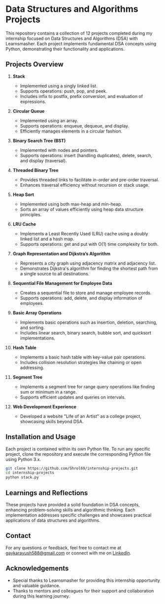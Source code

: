 # Data Structures and Algorithms Projects

This repository contains a collection of 12 projects completed during my internship focused on Data Structures and Algorithms (DSA) with Learnsmasher. Each project implements fundamental DSA concepts using Python, demonstrating their functionality and applications.

## Projects Overview

1. **Stack**
   - Implemented using a singly linked list.
   - Supports operations: push, pop, and peek.
   - Includes infix to postfix, prefix conversion, and evaluation of expressions.

2. **Circular Queue**
   - Implemented using an array.
   - Supports operations: enqueue, dequeue, and display.
   - Efficiently manages elements in a circular fashion.

3. **Binary Search Tree (BST)**
   - Implemented with nodes and pointers.
   - Supports operations: insert (handling duplicates), delete, search, and display (traversal).

4. **Threaded Binary Tree**
   - Provides threaded links to facilitate in-order and pre-order traversal.
   - Enhances traversal efficiency without recursion or stack usage.

5. **Heap Sort**
   - Implemented using both max-heap and min-heap.
   - Sorts an array of values efficiently using heap data structure principles.

6. **LRU Cache**
   - Implements a Least Recently Used (LRU) cache using a doubly linked list and a hash map.
   - Supports operations: get and put with O(1) time complexity for both.

7. **Graph Representation and Dijkstra’s Algorithm**
   - Represents a city graph using adjacency matrix and adjacency list.
   - Demonstrates Dijkstra's algorithm for finding the shortest path from a single source to all destinations.

8. **Sequential File Management for Employee Data**
   - Creates a sequential file to store and manage employee records.
   - Supports operations: add, delete, and display information of employees.

9. **Basic Array Operations**
   - Implements basic operations such as insertion, deletion, searching, and sorting.
   - Includes linear search, binary search, bubble sort, and quicksort implementations.

10. **Hash Table**
    - Implements a basic hash table with key-value pair operations.
    - Includes collision resolution strategies like chaining or open addressing.

11. **Segment Tree**
    - Implements a segment tree for range query operations like finding sum or minimum in a range.
    - Supports efficient updates and queries on intervals.

12. **Web Development Experience**
    - Developed a website "Life of an Artist" as a college project, showcasing skills beyond DSA.

## Installation and Usage

Each project is contained within its own Python file. To run any specific project, clone the repository and execute the corresponding Python file using Python 3.x.

```bash
git clone https://github.com/Shrol69/internship-projects.git
cd internship-projects
python stack.py
```

## Learnings and Reflections

These projects have provided a solid foundation in DSA concepts, enhancing problem-solving skills and algorithmic thinking. Each implementation addresses specific challenges and showcases practical applications of data structures and algorithms.

## Contact

For any questions or feedback, feel free to contact me at gaykarayush588@gmail.com or connect with me on [LinkedIn](https://www.linkedin.com/in/ayush-gaykar-coder6122/).

## Acknowledgements

- Special thanks to Learnsmasher for providing this internship opportunity and valuable guidance.
- Thanks to mentors and colleagues for their support and collaboration during this learning journey.
